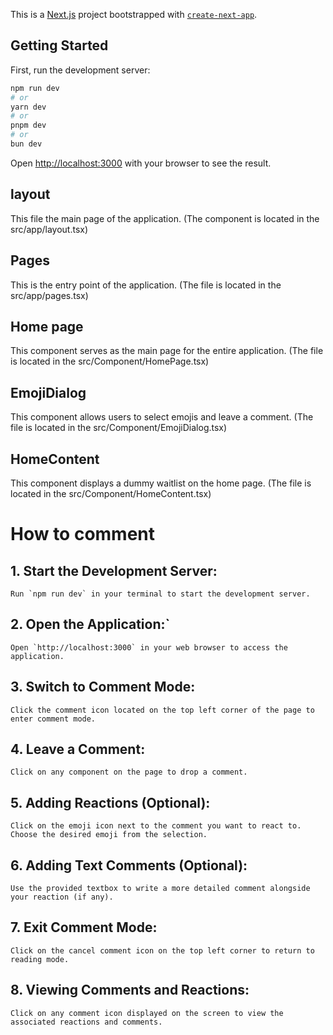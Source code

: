 This is a [Next.js](https://nextjs.org/) project bootstrapped with [`create-next-app`](https://github.com/vercel/next.js/tree/canary/packages/create-next-app).

## Getting Started

First, run the development server:

```bash
npm run dev
# or
yarn dev
# or
pnpm dev
# or
bun dev
```

Open [http://localhost:3000](http://localhost:3000) with your browser to see the result.

## layout

This file the main page of the application. (The component is located in the src/app/layout.tsx)

## Pages

This is the entry point of the application. (The file is located in the src/app/pages.tsx)

## Home page

This component serves as the main page for the entire application. (The file is located in the src/Component/HomePage.tsx)

## EmojiDialog

This component allows users to select emojis and leave a comment. (The file is located in the src/Component/EmojiDialog.tsx)

## HomeContent

This component displays a dummy waitlist on the home page. (The file is located in the src/Component/HomeContent.tsx)

# How to comment

## 1. Start the Development Server:

    Run `npm run dev` in your terminal to start the development server.

## 2. Open the Application:`

    Open `http://localhost:3000` in your web browser to access the application.

## 3. Switch to Comment Mode:

    Click the comment icon located on the top left corner of the page to enter comment mode.

## 4. Leave a Comment:

    Click on any component on the page to drop a comment.

## 5. Adding Reactions (Optional):

    Click on the emoji icon next to the comment you want to react to. Choose the desired emoji from the selection.

## 6. Adding Text Comments (Optional):

    Use the provided textbox to write a more detailed comment alongside your reaction (if any).

## 7. Exit Comment Mode:

    Click on the cancel comment icon on the top left corner to return to reading mode.

## 8. Viewing Comments and Reactions:

    Click on any comment icon displayed on the screen to view the associated reactions and comments.
